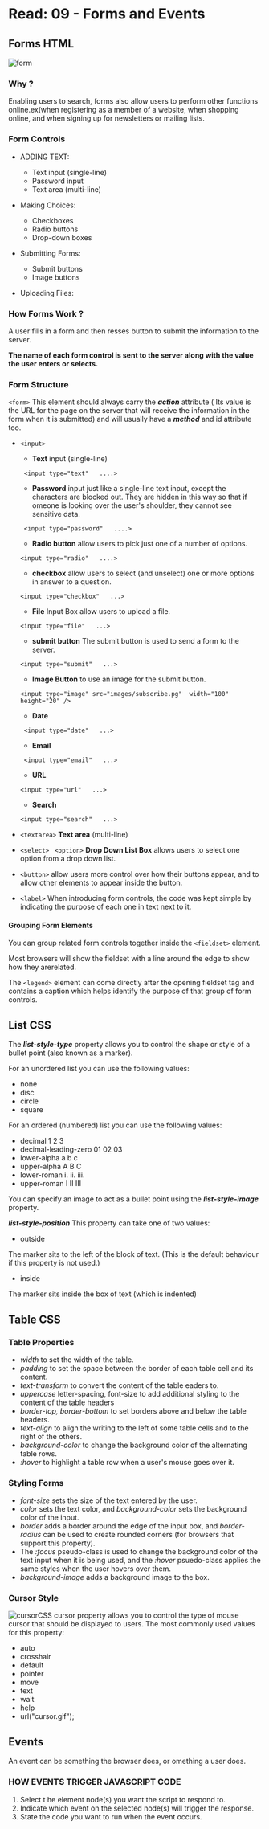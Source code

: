 # Read: 09 - Forms and Events
## Forms HTML
![form](https://miro.medium.com/max/2560/1*EwtDrkuz9KfJYUSFc4Xm4g.png)
### Why ?
Enabling users to search, forms also allow users to perform other functions online.ex(when registering as a member of a website, when shopping online, and when signing up for newsletters or mailing lists.

### Form Controls
* ADDING TEXT:
  + Text input (single-line)
   + Password input
   + Text area (multi-line)

* Making Choices:
    * Checkboxes
    * Radio buttons
    * Drop-down boxes
* Submitting Forms:
   * Submit buttons
   * Image buttons
* Uploading Files:

### How Forms Work ?
A user fills in a form and then resses button to submit the information to the server.

**The name of each form control is sent to the server along with the
value the user enters or selects.**

### Form Structure
```<form>```
This element should always carry the ***action*** attribute ( Its value is the URL for the page on the server that will receive the information in the form when it is submitted) and will usually have a ***method*** and id attribute too.

* ```<input>```
   + **Text** input (single-line)
   ```
    <input type="text"   ....>
   ```
   + **Password** input just like a single-line text input, except the characters are blocked out. They are hidden in this way so that if omeone is looking over the user's shoulder, they cannot see sensitive data.
   ```
    <input type="password"   ....>
   ```
   + **Radio button** allow users to pick just one of a number of options.
   ```
   <input type="radio"   ....>
   ```
   + **checkbox** allow users to select
   (and unselect) one or more options in answer to a question.
   ```
   <input type="checkbox"   ...>
   ```
   + **File** Input Box allow users to upload a file.
   ```
   <input type="file"   ...>
   ```
   + **submit button** The submit button is used to send a form to the server.
   ```
   <input type="submit"   ...>
   ```
   + **Image Button** to use an image for the submit button.
   ```
   <input type="image" src="images/subscribe.pg"  width="100" height="20" />
  ```
  + **Date**
  ```
   <input type="date"   ...>
   ```
  + **Email**
  ```
   <input type="email"   ...>
   ```
  + **URL**
   ```
   <input type="url"   ...>
   ```
   + **Search**
   ```
   <input type="search"   ...>
   ```

*  ```<textarea>```
**Text area** (multi-line)

* ```<select>``` ``` <option>```
**Drop Down List Box** allows users to select one option from a drop down list.

* ```<button>``` allow users more control over how their buttons appear, and to allow other elements to appear inside the button.

* ```<label>``` When introducing form controls,
the code was kept simple by indicating the purpose of each one in text next to it. 

#### Grouping Form Elements

You can group related form controls together inside the ```<fieldset>``` element. 

Most browsers will show the fieldset with a line around the edge to show how they arerelated.

The ```<legend>``` element can come directly after the opening fieldset tag and contains a caption which helps identify the purpose of that group of form controls.

## List CSS
The ***list-style-type*** property allows you to control the shape or style of a bullet point (also known as a marker).

For an unordered list you can use
the following values:
 - none
 - disc
 - circle
 - square

For an ordered (numbered) list you can use the following values:
- decimal
1 2 3
- decimal-leading-zero
01 02 03
- lower-alpha
a b c
- upper-alpha
A B C
- lower-roman
i. ii. iii.
- upper-roman  I II III

You can specify an image to act as a bullet point using the ***list-style-image*** property.

***list-style-position*** This property can take one of two values:
* outside

The marker sits to the left of the
block of text. (This is the default
behaviour if this property is not
used.)
* inside

The marker sits inside the box of
text (which is indented)

## Table CSS
### Table Properties
* *width* to set the width of the table.
* *padding* to set the space between the border of each table cell and its content.
* *text-transform* to convert the content of the table eaders to.
* *uppercase* letter-spacing, font-size to add additional styling to the content of the table headers
* *border-top, border-bottom* to set borders above and below the table headers.
* *text-align* to align the writing to the left of some table cells and to the right of the others.
* *background-color* to change the background color of the alternating table rows.
* *:hover* to highlight a table row when a user's mouse goes over it.

### Styling Forms
* *font-size* sets the size of the text entered by the user.
* *color* sets the text color, and *background-color* sets the background color of the input.
* *border* adds a border around the edge of the input box, and *border-radius* can be used to create rounded corners (for browsers that support this property).
* The *:focus* pseudo-class is used to change the background color of the text input when it is being used, and the *:hover* psuedo-class applies the same
styles when the user hovers over them.
* *background-image* adds a background image to the box.

### Cursor Style
![cursorCSS](https://s1.o7planning.com/en/12505/images/53116924.gif)
cursor property allows you to control the type of mouse
cursor that should be displayed to users.
The most commonly used values for this property:
* auto
* crosshair
* default
* pointer
* move
* text
* wait
* help
* url("cursor.gif");

## Events
An event can be something the browser does, or omething a user does.

### HOW EVENTS TRIGGER JAVASCRIPT CODE
1. Select t he element node(s) you want the
script to respond to.
2. Indicate which event on the selected node(s) will
trigger the response.
3. State the code you want to run when the event
occurs.
